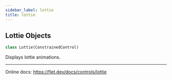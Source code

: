 ```yaml
---
sidebar_label: lottie
title: lottie
---
```


## Lottie Objects

```python
class Lottie(ConstrainedControl)
```

Displays lottie animations.

-----

Online docs: https://flet.dev/docs/controls/lottie

